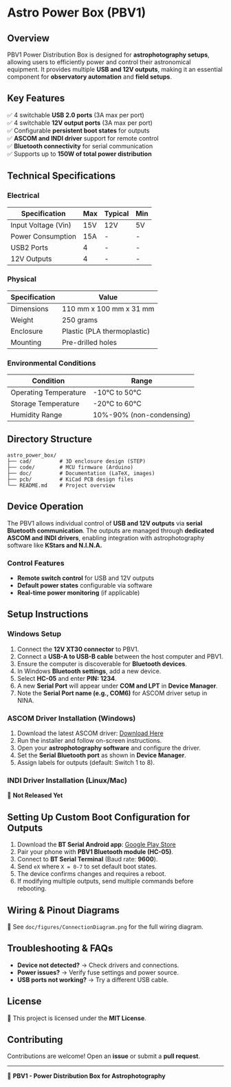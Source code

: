 # Astro Power Box (PBV1)

## Overview

PBV1 Power Distribution Box is designed for **astrophotography setups**, allowing users to efficiently power and control their astronomical equipment. It provides multiple **USB and 12V outputs**, making it an essential component for **observatory automation** and **field setups**.

## Key Features

✅ 4 switchable **USB 2.0 ports** (3A max per port)\
✅ 4 switchable **12V output ports** (3A max per port)\
✅ Configurable **persistent boot states** for outputs\
✅ **ASCOM and INDI driver** support for remote control\
✅ **Bluetooth connectivity** for serial communication\
✅ Supports up to **150W of total power distribution**

## Technical Specifications

### **Electrical**

| Specification       | Max | Typical | Min |
| ------------------- | --- | ------- | --- |
| Input Voltage (Vin) | 15V | 12V     | 5V  |
| Power Consumption   | 15A | -       | -   |
| USB2 Ports          | 4   | -       | -   |
| 12V Outputs         | 4   | -       | -   |

### **Physical**

| Specification | Value                       |
| ------------- | --------------------------- |
| Dimensions    | 110 mm x 100 mm x 31 mm     |
| Weight        | 250 grams                   |
| Enclosure     | Plastic (PLA thermoplastic) |
| Mounting      | Pre-drilled holes           |

### **Environmental Conditions**

| Condition             | Range                    |
| --------------------- | ------------------------ |
| Operating Temperature | -10°C to 50°C            |
| Storage Temperature   | -20°C to 60°C            |
| Humidity Range        | 10%-90% (non-condensing) |

## Directory Structure

```
astro_power_box/
├── cad/         # 3D enclosure design (STEP)
├── code/        # MCU firmware (Arduino)
├── doc/         # Documentation (LaTeX, images)
├── pcb/         # KiCad PCB design files
└── README.md    # Project overview
```

## Device Operation

The PBV1 allows individual control of **USB and 12V outputs** via **serial Bluetooth communication**. The outputs are managed through **dedicated ASCOM and INDI drivers**, enabling integration with astrophotography software like **KStars and N.I.N.A.**

### **Control Features**

- **Remote switch control** for USB and 12V outputs
- **Default power states** configurable via software
- **Real-time power monitoring** (if applicable)

## Setup Instructions

### **Windows Setup**

1. Connect the **12V XT30 connector** to PBV1.
2. Connect a **USB-A to USB-B cable** between the host computer and PBV1.
3. Ensure the computer is discoverable for **Bluetooth devices**.
4. In Windows **Bluetooth settings**, add a new device.
5. Select **HC-05** and enter **PIN: 1234**.
6. A new **Serial Port** will appear under **COM and LPT** in **Device Manager**.
7. Note the **Serial Port name (e.g., COM6)** for ASCOM driver setup in NINA.

### **ASCOM Driver Installation (Windows)**

1. Download the latest ASCOM driver: [Download Here](https://drive.google.com/drive/folders/1Y-2tLgOCcrt2SNI-Vw1phUzMPFCBjFHW?usp=drive_link)
2. Run the installer and follow on-screen instructions.
3. Open your **astrophotography software** and configure the driver.
4. Set the **Serial Bluetooth port** as shown in **Device Manager**.
5. Assign labels for outputs (default: Switch 1 to 8).

### **INDI Driver Installation (Linux/Mac)**

🚧 **Not Released Yet**

## **Setting Up Custom Boot Configuration for Outputs**

1. Download the **BT Serial Android app**: [Google Play Store](https://play.google.com/store/apps/details?id=de.kai_morich.serial_bluetooth_terminal)
2. Pair your phone with **PBV1 Bluetooth module (HC-05)**.
3. Connect to **BT Serial Terminal** (Baud rate: **9600**).
4. Send `eX` where `X = 0-7` to set default boot states.
5. The device confirms changes and requires a reboot.
6. If modifying multiple outputs, send multiple commands before rebooting.

## Wiring & Pinout Diagrams

📌 See `doc/figures/ConnectionDiagram.png` for the full wiring diagram.

## Troubleshooting & FAQs

- **Device not detected?** → Check drivers and connections.
- **Power issues?** → Verify fuse settings and power source.
- **USB ports not working?** → Try a different USB cable.

## License

📜 This project is licensed under the **MIT License**.

## Contributing

Contributions are welcome! Open an **issue** or submit a **pull request**.

---

🚀 **PBV1 - Power Distribution Box for Astrophotography**


